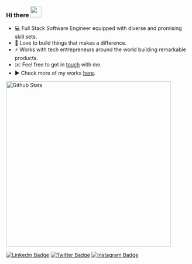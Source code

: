 ### Hi there <img src="https://github.com/sudnyeshtalekar/sudnyeshtalekar/blob/master/Assets/Hi.gif" width="30px" height="30px">

- 💻 Full Stack Software Engineer equipped with diverse and promising skill sets.
- 💜 Love to build things that makes a difference.
- ⚡ Works with tech entrepreneurs around the world building remarkable products.
- ✉️ Feel free to get in [touch](mailto:l3lackcurtains@gmail.com) with me.
- ▶️ Check more of my works [here](https://madhavpoudel.com.np/).


<img width="450" src="https://github-readme-stats.vercel.app/api?username=l3lackcurtains&show_icons=true&hide_border=true&theme=tokyonight" alt="Github Stats">

[![Linkedin Badge](https://img.shields.io/badge/-l3lackcurtains-blue?style=flat&logo=Linkedin&logoColor=white&link=https://www.linkedin.com/in/l3lackcurtains/)](https://www.linkedin.com/in/l3lackcurtains/)
[![Twitter Badge](https://img.shields.io/badge/-@l3lackcurtains-1ca0f1?style=flat&labelColor=1ca0f1&logo=twitter&logoColor=white&link=https://twitter.com/l3lackcurtains)](https://twitter.com/l3lackcurtains)
[![Instagram Badge](https://img.shields.io/badge/-@l3lackcurtains-purple?style=flat&logo=instagram&logoColor=white&link=https://instagram.com/l3lackcurtains/)](https://instagram.com/l3lackcurtains)


